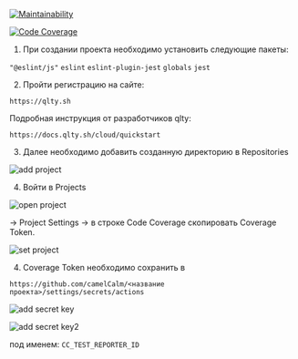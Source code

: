 [![Maintainability](https://qlty.sh/badges/cb36b1d4-14dd-4c31-9f17-93dec816da2f/maintainability.svg)](https://qlty.sh/gh/camelCalm/projects/codeclimate)

[![Code Coverage](https://qlty.sh/badges/cb36b1d4-14dd-4c31-9f17-93dec816da2f/test_coverage.svg)](https://qlty.sh/gh/camelCalm/projects/codeclimate)

1. При создании проекта необходимо установить следующие пакеты:

```"@eslint/js"```
```eslint```
```eslint-plugin-jest```
```globals```
```jest```

2. Пройти регистрацию на сайте:

```https://qlty.sh```

Подробная инструкция от разработчиков qlty:

```https://docs.qlty.sh/cloud/quickstart```

3. Далее необходимо добавить созданную директорию в Repositories

![add project](https://github.com/camelCalm/code-coverage/blob/main/img/addProject.png)

4. Войти в Projects 

![open project](https://github.com/camelCalm/code-coverage/blob/main/img/openProjects.png)

-> Project Settings -> в строке Code Coverage скопировать Coverage Token.

![set project](https://github.com/camelCalm/code-coverage/blob/main/img/setProj.png)

4. Coverage Token необходимо сохранить в 

```
https://github.com/camelCalm/<название проекта>/settings/secrets/actions 
```

![add secret key](https://github.com/camelCalm/code-coverage/blob/main/img/addSecret.png)

![add secret key2](https://github.com/camelCalm/code-coverage/blob/main/img/addSecret2.png)

под именем: ```CC_TEST_REPORTER_ID```